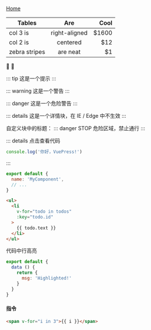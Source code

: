 [Home](/) 

| Tables        | Are           | Cool  |
| ------------- |:-------------:| -----:|
| col 3 is      | right-aligned | $1600 |
| col 2 is      | centered      |   $12 |
| zebra stripes | are neat      |    $1 |

:tada: :100:

::: tip
这是一个提示
:::

::: warning
这是一个警告
:::

::: danger
这是一个危险警告
:::

::: details
这是一个详情块，在 IE / Edge 中不生效
:::

自定义块中的标题：
::: danger STOP
危险区域，禁止通行
:::

::: details 点击查看代码
``` js
console.log('你好，VuePress!')
```
:::


``` js
export default {
  name: 'MyComponent',
  // ...
}
```

``` html
<ul>
  <li
    v-for="todo in todos"
    :key="todo.id"
  >
    {{ todo.text }}
  </li>
</ul>
```

代码中行高亮
``` js {4}
export default {
  data () {
    return {
      msg: 'Highlighted!'
    }
  }
}
```

#### 指令
``` md
<span v-for="i in 3">{{ i }}</span>
```